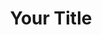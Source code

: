 ---
layout: post
title: "Your Title"
description: "A compelling meta description for search results"
--- 